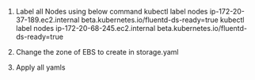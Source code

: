 1) Label all Nodes using below command
kubectl label nodes ip-172-20-37-189.ec2.internal beta.kubernetes.io/fluentd-ds-ready=true
kubectl label nodes ip-172-20-68-245.ec2.internal beta.kubernetes.io/fluentd-ds-ready=true

2) Change the zone of EBS to create in storage.yaml

3) Apply all yamls
